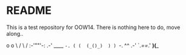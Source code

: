 # README
This is a test repository for OOW14. There is nothing here to do, move
along..

 o            o
  \          /
   \        /
    :-'""'-:
 .-'  ____  `-.
( (  (_()_)  ) )
 `-.   ^^   .-'
    `._==_.'
     __)(___

